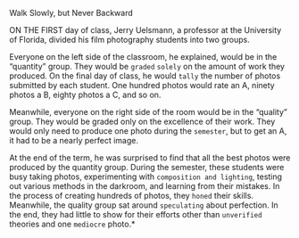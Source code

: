 Walk Slowly, but Never Backward

ON THE FIRST day of class, Jerry Uelsmann, a professor at the
University of Florida, divided his film photography students into
two groups.

Everyone on the left side of the classroom, he explained, would be
in the “quantity” group. They would be `graded` `solely` on the amount of
work they produced. On the final day of class, he would `tally` the
number of photos submitted by each student. One hundred photos
would rate an A, ninety photos a B, eighty photos a C, and so on.

Meanwhile, everyone on the right side of the room would be in the
“quality” group. They would be graded only on the excellence of their
work. They would only need to produce one photo during the
`semester`, but to get an A, it had to be a nearly perfect image.

At the end of the term, he was surprised to find that all the best
photos were produced by the quantity group. During the semester,
these students were busy taking photos, experimenting with
`composition and lighting`, testing out various methods in the
darkroom, and learning from their mistakes. In the process of creating
hundreds of photos, they `honed` their skills. Meanwhile, the quality
group sat around `speculating` about perfection. In the end, they had
little to show for their efforts other than `unverified` theories and one
`mediocre` photo.*